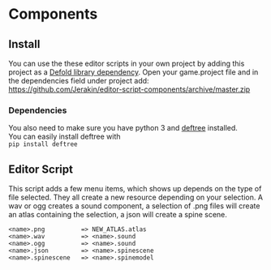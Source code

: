 # Components

## Install
You can use the these editor scripts in your own project by adding this project as a [Defold library dependency](https://www.defold.com/manuals/libraries/). Open your game.project file and in the dependencies field under project add:  
https://github.com/Jerakin/editor-script-components/archive/master.zip

### Dependencies
You also need to make sure you have python 3 and [deftree](https://github.com/Jerakin/DefTree) installed.  
You can easily install deftree with  
`pip install deftree`

## Editor Script
This script adds a few menu items, which shows up depends on the type of file selected. They all create a new resource depending on your selection. A wav or ogg creates a sound component, a selection of .png files will create an atlas containing the selection, a json will create a spine scene.
```
<name>.png          => NEW_ATLAS.atlas  
<name>.wav          => <name>.sound  
<name>.ogg          => <name>.sound  
<name>.json         => <name>.spinescene  
<name>.spinescene   => <name>.spinemodel  
```
